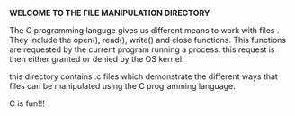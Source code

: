 **WELCOME TO THE FILE MANIPULATION DIRECTORY**

The C programming languge gives us different means to work with files . They include the open(), read(), write() and close functions. This functions are requested by the current program running a process. this request is then either granted or denied by the OS kernel.

this directory contains .c files which demonstrate the different ways that files can be manipulated using the C programming language.

C is fun!!!
